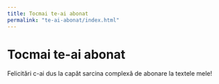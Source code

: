 ```yaml
---
title: Tocmai te-ai abonat
permalink: "te-ai-abonat/index.html"
---
```

# Tocmai te-ai abonat

Felicitări c-ai dus la capăt sarcina complexă de abonare la textele mele!